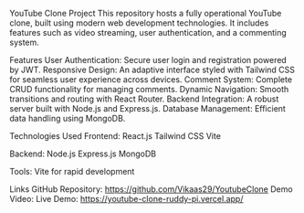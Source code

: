 YouTube Clone Project
This repository hosts a fully operational YouTube clone, built using modern web development technologies. It includes features such as video streaming, user authentication, and a commenting system.


Features
User Authentication: Secure user login and registration powered by JWT.
Responsive Design: An adaptive interface styled with Tailwind CSS for seamless user experience across devices.
Comment System: Complete CRUD functionality for managing comments.
Dynamic Navigation: Smooth transitions and routing with React Router.
Backend Integration: A robust server built with Node.js and Express.js.
Database Management: Efficient data handling using MongoDB.


Technologies Used
Frontend:
React.js
Tailwind CSS
Vite


Backend:
Node.js
Express.js
MongoDB

Tools:
Vite for rapid development


Links
GitHub Repository: https://github.com/Vikaas29/YoutubeClone
Demo Video: 
Live Demo: https://youtube-clone-ruddy-pi.vercel.app/